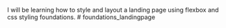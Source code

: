 I will be learning how to style and layout a landing page using flexbox and css styling foundations. # foundations_landingpage